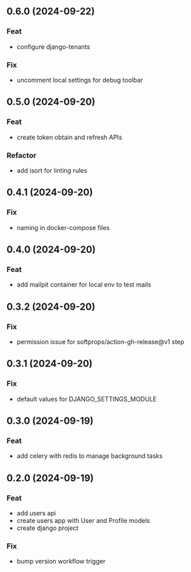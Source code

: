 ## 0.6.0 (2024-09-22)

### Feat

- configure django-tenants

### Fix

- uncomment local settings for debug toolbar

## 0.5.0 (2024-09-20)

### Feat

- create token obtain and refresh APIs

### Refactor

- add isort for linting rules

## 0.4.1 (2024-09-20)

### Fix

- naming in docker-compose files

## 0.4.0 (2024-09-20)

### Feat

- add mailpit container for local env to test mails

## 0.3.2 (2024-09-20)

### Fix

- permission issue for softprops/action-gh-release@v1 step

## 0.3.1 (2024-09-20)

### Fix

- default values for DJANGO_SETTINGS_MODULE

## 0.3.0 (2024-09-19)

### Feat

- add celery with redis to manage background tasks

## 0.2.0 (2024-09-19)

### Feat

- add users api
- create users app with User and Profile models
- create django project

### Fix

- bump version workflow trigger

